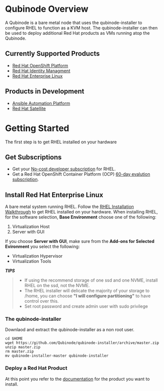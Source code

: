 #  Qubinode Overview

A Qubinode is a bare metal node that uses the qubinode-installer to configure RHEL to function as a KVM host. The qubinode-installer can then be used to deploy additional Red Hat products as VMs running atop the Qubinode. 

## Currently Supported Products
* [Red Hat OpenShift Platform](openshift4_installation_steps.md)
* [Red Hat Identity Managment](idm.md)
* [Red Hat Enterprise Linux](rhel_vms.md)

## Products in Development
* [Ansible Automation Platform](ansible_platform.md)
* [Red Hat Satellite](redhat_satellite.md)

# Getting Started

The first step is to get RHEL installed on your hardware

## Get Subscriptions

-  Get your [No-cost developer subscription](https://developers.redhat.com/articles/faqs-no-cost-red-hat-enterprise-linux/) for RHEL.
-  Get a Red Hat OpenShift Container Platform (OCP) [60-day evalution subscription](https://www.redhat.com/en/technologies/cloud-computing/openshift/try-it?intcmp=701f2000000RQykAAG&extIdCarryOver=true&sc_cid=701f2000001OH74AAG).

## Install Red Hat Enterprise Linux
A bare metal system running RHEL. Follow the [RHEL Installation Walkthrough](https://developers.redhat.com/products/rhel/hello-world#fndtn-rhel) to get RHEL installed on your hardware. When installing RHEL, for the software selection, **Base Environment** choose one of the following:

1. Virtualization Host
2. Server with GUI

If you choose **Server with GUI**, make sure from the **Add-ons for Selected Evironment** you select the following:

- Virtualization Hypervisor 
- Virtualization Tools

**_TIPS_**
> * If using the recommend storage of one ssd and one NVME, install RHEL on the ssd, not the NVME. 
>  * The RHEL installer will delicate the majority of your storage to /home,  you can choose **"I will configure partitioning"** to have control over this.
>  * Set root password and create admin user with sudo privilege

### The qubinode-installer

Downlaod and extract the qubinode-installer as a non root user.

```shell=
cd $HOME
wget https://github.com/Qubinode/qubinode-installer/archive/master.zip
unzip master.zip
rm master.zip
mv qubinode-installer-master qubinode-installer
```

### Deploy a Red Hat Product

At this point you refer to the [documentation](#Currently-Supported-Products) for the product you want to install.
